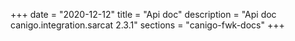 +++
date        = "2020-12-12"
title       = "Api doc"
description = "Api doc canigo.integration.sarcat 2.3.1"
sections    = "canigo-fwk-docs"
+++
